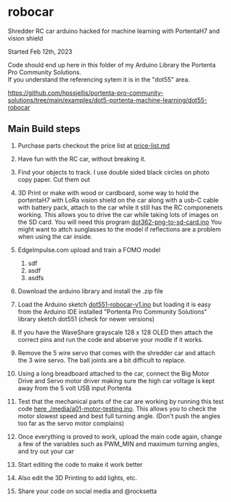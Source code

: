 # robocar
Shredder RC car arduino hacked for machine learning with PortentaH7 and vision shield



Started Feb 12th, 2023



Code should end up here in this folder of my Arduino Library the Portenta Pro Community Solutions.  
If you understand the referencing sytem it is in the "dot55" area.

https://github.com/hpssjellis/portenta-pro-community-solutions/tree/main/examples/dot5-portenta-machine-learning/dot55-robocar




## Main Build steps

1. Purchase parts checkout the price list at [price-list.md](price-list.md)
2. Have fun with the RC car, without breaking it.
3. Find your objects to track. I use double sided black circles on photo copy paper. Cut them out 
4. 3D Print or make with wood or cardboard, some way to hold the portentaH7 with LoRa vision shield on the car along with a usb-C cable with battery pack, attach to the car while it still has the RC componenets working. This allows you to drive the car while taking lots of images on the SD card. You will need this program [dot362-png-to-sd-card.ino](https://github.com/hpssjellis/portenta-pro-community-solutions/blob/main/examples/dot3-portenta-vision-shields/dot36-camera-png-to-web/dot362-png-to-sd-card/dot362-png-to-sd-card.ino) You might want to attch sunglasses to the model if reflections are a problem when using the car inside.

5. EdgeImpulse.com upload and train a FOMO model
      1. sdf
      2. asdf
      3. asdfs
7. Download the arduino library and install the .zip file
8. Load the Arduino sketch [dot551-robocar-v1.ino](https://github.com/hpssjellis/portenta-pro-community-solutions/blob/main/examples/dot5-portenta-machine-learning/dot55-robocar/dot551-robocar-v1/dot551-robocar-v1.ino) but loading it is easy from the Arduino IDE installed "Portenta Pro Community Solutions" library sketch dot551 (check for newer versions)
9. If you have the WaveShare grayscale 128 x 128 OLED then attach the correct pins and run the code and abserve your modle if it works.
10. Remove the 5 wire servo that comes with the shredder car and attach the 3 wire servo. The ball joints are a bit difficult to replace.
11. Using a long breadboard attached to the car, connect the Big Motor Drive and Servo motor driver making sure the high car voltage is kept away from the 5 volt USB input Portenta
12. Test that the mechanical parts of the car are working by running this test code [here ./media/a01-motor-testing.ino](./media/a01-motor-testing.ino). This allows you to check the motor slowest speed and best full turning angle. (Don't push the angles too far as the servo motor complains)
13. Once everything is proved to work, upload the main code again, change a few of the variables such as PWM_MIN and maximum turning angles, and try out your car
14. Start editing the code to make it work better
15. Also edit the 3D Printing to add lights, etc.
16. Share your code on social media and @rocksetta 
 








